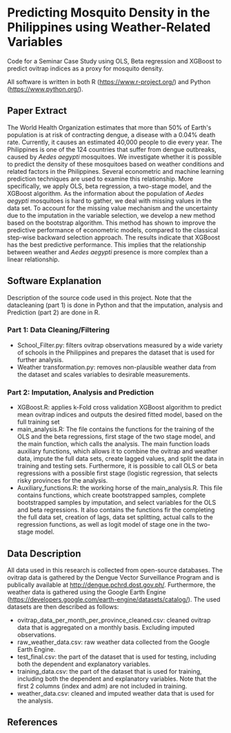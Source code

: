 # Predicting Mosquito Density in the Philippines using Weather-Related Variables
Code for a Seminar Case Study using OLS, Beta regression and XGBoost to predict ovitrap indices as a proxy for mosquito density.

All software is written in both R (https://www.r-project.org/) and Python (https://www.python.org/). 

## Paper Extract
The World Health Organization estimates that more than 50% of Earth's population is at risk of contracting dengue, a disease with a 0.04% death rate. Currently, it causes an estimated 40,000 people to die every year. The Philippines is one of the 124 countries that suffer from dengue outbreaks, caused by *Aedes aegypti* mosquitoes. We investigate whether it is possible to predict the density of these mosquitoes based on weather conditions and related factors in the Philippines. Several econometric and machine learning prediction techniques are used to examine this relationship. More specifically, we apply OLS, beta regression, a two-stage model, and the XGBoost algorithm. As the information about the population of *Aedes aegypti* mosquitoes is hard to gather, we deal with missing values in the data set. To account for the missing value mechanism and the uncertainty due to the imputation in the variable selection, we develop a new method based on the bootstrap algorithm. This method has shown to improve the predictive performance of econometric models, compared to the classical step-wise backward selection approach. The results indicate that XGBoost has the best predictive performance. This implies that the relationship between weather and *Aedes aegypti* presence is more complex than a linear relationship. 

## Software Explanation
Description of the source code used in this project. Note that the datacleaning (part 1) is done in Python and that the imputation, analysis and Prediction (part 2) are done in R.

### Part 1: Data Cleaning/Filtering
- School_Filter.py: filters ovitrap observations measured by a wide variety of schools in the Philippines and prepares the dataset that is used for further analysis.
- Weather transformation.py: removes non-plausible weather data from the dataset and scales variables to desirable measurements.

### Part 2: Imputation, Analysis and Prediction
- XGBoost.R: applies k-Fold cross validation XGBoost algorithm to predict mean ovitrap indices and outputs the desired fitted model, based on the full training set
- main_analysis.R: The file contains the functions for the training of the OLS and the beta regressions, first stage of the two stage model, and the main function, which calls the analysis. The main function loads auxiliary functions, which allows it to combine the ovitrap and weather data, impute the full data sets, create lagged values, and split the data in training and testing sets. Furthermore, it is possible to call OLS or beta regressions with a possible first stage (logistic regression, that selects risky provinces for the analysis.
- Auxiliary_functions.R: the working horse of the main_analysis.R. This file contains functions, which create bootstrapped samples, complete bootstrapped samples by imputation, and select variables for the OLS and beta regressions. It also contains the functions fir the completing the full data set, creation of lags, data set splitting,  actual calls to the regression functions, as well as logit model of stage one in the two-stage model.


## Data Description
All data used in this research is collected from open-source databases. The ovitrap data is gathered by the Dengue Vector Surveillance Program and is publically available at http://dengue.pchrd.dost.gov.ph/. Furthermore, the weather data is gathered using the Google Earth Engine (https://developers.google.com/earth-engine/datasets/catalog/). The used datasets are then described as follows: 

- ovitrap_data_per_month_per_province_cleaned.csv: cleaned ovitrap data that is aggregated on a monthly basis. Excluding imputed observations.
- raw_weather_data.csv: raw weather data collected from the Google Earth Engine.
- test_final.csv: the part of the dataset that is used for testing, including both the dependent and explanatory variables.
- training_data.csv: the part of the dataset that is used for training, including both the dependent and explanatory variables. Note that the first 2 columns (index and adm) are not included in training.
- weather_data.csv: cleaned and imputed weather data that is used for the analysis.

## References
